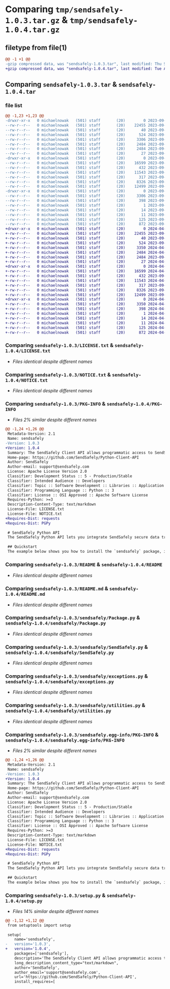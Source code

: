# Comparing `tmp/sendsafely-1.0.3.tar.gz` & `tmp/sendsafely-1.0.4.tar.gz`

## filetype from file(1)

```diff
@@ -1 +1 @@
-gzip compressed data, was "sendsafely-1.0.3.tar", last modified: Thu Sep 14 13:16:17 2023, max compression
+gzip compressed data, was "sendsafely-1.0.4.tar", last modified: Tue Apr  9 18:32:16 2024, max compression
```

## Comparing `sendsafely-1.0.3.tar` & `sendsafely-1.0.4.tar`

### file list

```diff
@@ -1,23 +1,23 @@
-drwxr-xr-x   0 michaelnowak   (501) staff       (20)        0 2023-09-14 13:16:17.486891 sendsafely-1.0.3/
--rw-r--r--   0 michaelnowak   (501) staff       (20)    22455 2023-09-14 13:15:03.000000 sendsafely-1.0.3/LICENSE.txt
--rw-r--r--   0 michaelnowak   (501) staff       (20)       40 2023-09-14 13:15:03.000000 sendsafely-1.0.3/MANIFEST.in
--rw-r--r--   0 michaelnowak   (501) staff       (20)      524 2023-09-14 13:15:03.000000 sendsafely-1.0.3/NOTICE.txt
--rw-r--r--   0 michaelnowak   (501) staff       (20)     3306 2023-09-14 13:16:17.487350 sendsafely-1.0.3/PKG-INFO
--rw-r--r--   0 michaelnowak   (501) staff       (20)     2484 2023-09-14 13:16:14.000000 sendsafely-1.0.3/README
--rw-r--r--   0 michaelnowak   (501) staff       (20)     2484 2023-09-14 13:15:03.000000 sendsafely-1.0.3/README.md
--rw-r--r--   0 michaelnowak   (501) staff       (20)       27 2023-09-14 13:15:03.000000 sendsafely-1.0.3/requirements.txt
-drwxr-xr-x   0 michaelnowak   (501) staff       (20)        0 2023-09-14 13:16:17.451186 sendsafely-1.0.3/sendsafely/
--rw-r--r--   0 michaelnowak   (501) staff       (20)    16599 2023-09-14 13:15:03.000000 sendsafely-1.0.3/sendsafely/Package.py
--rw-r--r--   0 michaelnowak   (501) staff       (20)      432 2023-09-14 13:15:03.000000 sendsafely-1.0.3/sendsafely/Progress.py
--rw-r--r--   0 michaelnowak   (501) staff       (20)    11543 2023-09-14 13:15:03.000000 sendsafely-1.0.3/sendsafely/SendSafely.py
--rw-r--r--   0 michaelnowak   (501) staff       (20)      317 2023-09-14 13:15:03.000000 sendsafely-1.0.3/sendsafely/__init__.py
--rw-r--r--   0 michaelnowak   (501) staff       (20)     8326 2023-09-14 13:15:03.000000 sendsafely-1.0.3/sendsafely/exceptions.py
--rw-r--r--   0 michaelnowak   (501) staff       (20)    12499 2023-09-14 13:15:03.000000 sendsafely-1.0.3/sendsafely/utilities.py
-drwxr-xr-x   0 michaelnowak   (501) staff       (20)        0 2023-09-14 13:16:17.485747 sendsafely-1.0.3/sendsafely.egg-info/
--rw-r--r--   0 michaelnowak   (501) staff       (20)     3306 2023-09-14 13:16:16.000000 sendsafely-1.0.3/sendsafely.egg-info/PKG-INFO
--rw-r--r--   0 michaelnowak   (501) staff       (20)      398 2023-09-14 13:16:16.000000 sendsafely-1.0.3/sendsafely.egg-info/SOURCES.txt
--rw-r--r--   0 michaelnowak   (501) staff       (20)        1 2023-09-14 13:16:16.000000 sendsafely-1.0.3/sendsafely.egg-info/dependency_links.txt
--rw-r--r--   0 michaelnowak   (501) staff       (20)       14 2023-09-14 13:16:16.000000 sendsafely-1.0.3/sendsafely.egg-info/requires.txt
--rw-r--r--   0 michaelnowak   (501) staff       (20)       11 2023-09-14 13:16:16.000000 sendsafely-1.0.3/sendsafely.egg-info/top_level.txt
--rw-r--r--   0 michaelnowak   (501) staff       (20)      125 2023-09-14 13:16:17.492247 sendsafely-1.0.3/setup.cfg
--rw-r--r--   0 michaelnowak   (501) staff       (20)      872 2023-09-14 13:15:03.000000 sendsafely-1.0.3/setup.py
+drwxr-xr-x   0 michaelnowak   (501) staff       (20)        0 2024-04-09 18:32:16.488313 sendsafely-1.0.4/
+-rw-r--r--   0 michaelnowak   (501) staff       (20)    22455 2023-09-14 13:15:03.000000 sendsafely-1.0.4/LICENSE.txt
+-rw-r--r--   0 michaelnowak   (501) staff       (20)       40 2023-09-14 13:15:03.000000 sendsafely-1.0.4/MANIFEST.in
+-rw-r--r--   0 michaelnowak   (501) staff       (20)      524 2023-09-14 13:15:03.000000 sendsafely-1.0.4/NOTICE.txt
+-rw-r--r--   0 michaelnowak   (501) staff       (20)     3350 2024-04-09 18:32:16.487695 sendsafely-1.0.4/PKG-INFO
+-rw-r--r--   0 michaelnowak   (501) staff       (20)     2484 2024-04-09 18:32:13.000000 sendsafely-1.0.4/README
+-rw-r--r--   0 michaelnowak   (501) staff       (20)     2484 2023-09-14 13:15:03.000000 sendsafely-1.0.4/README.md
+-rw-r--r--   0 michaelnowak   (501) staff       (20)       27 2024-04-09 18:30:02.000000 sendsafely-1.0.4/requirements.txt
+drwxr-xr-x   0 michaelnowak   (501) staff       (20)        0 2024-04-09 18:32:16.458571 sendsafely-1.0.4/sendsafely/
+-rw-r--r--   0 michaelnowak   (501) staff       (20)    16599 2024-04-09 18:29:54.000000 sendsafely-1.0.4/sendsafely/Package.py
+-rw-r--r--   0 michaelnowak   (501) staff       (20)      432 2023-09-14 13:15:03.000000 sendsafely-1.0.4/sendsafely/Progress.py
+-rw-r--r--   0 michaelnowak   (501) staff       (20)    11543 2024-04-09 18:29:54.000000 sendsafely-1.0.4/sendsafely/SendSafely.py
+-rw-r--r--   0 michaelnowak   (501) staff       (20)      317 2023-09-14 13:15:03.000000 sendsafely-1.0.4/sendsafely/__init__.py
+-rw-r--r--   0 michaelnowak   (501) staff       (20)     8326 2023-09-14 13:15:03.000000 sendsafely-1.0.4/sendsafely/exceptions.py
+-rw-r--r--   0 michaelnowak   (501) staff       (20)    12499 2023-09-14 13:15:03.000000 sendsafely-1.0.4/sendsafely/utilities.py
+drwxr-xr-x   0 michaelnowak   (501) staff       (20)        0 2024-04-09 18:32:16.485594 sendsafely-1.0.4/sendsafely.egg-info/
+-rw-r--r--   0 michaelnowak   (501) staff       (20)     3350 2024-04-09 18:32:16.000000 sendsafely-1.0.4/sendsafely.egg-info/PKG-INFO
+-rw-r--r--   0 michaelnowak   (501) staff       (20)      398 2024-04-09 18:32:16.000000 sendsafely-1.0.4/sendsafely.egg-info/SOURCES.txt
+-rw-r--r--   0 michaelnowak   (501) staff       (20)        1 2024-04-09 18:32:16.000000 sendsafely-1.0.4/sendsafely.egg-info/dependency_links.txt
+-rw-r--r--   0 michaelnowak   (501) staff       (20)       14 2024-04-09 18:32:16.000000 sendsafely-1.0.4/sendsafely.egg-info/requires.txt
+-rw-r--r--   0 michaelnowak   (501) staff       (20)       11 2024-04-09 18:32:16.000000 sendsafely-1.0.4/sendsafely.egg-info/top_level.txt
+-rw-r--r--   0 michaelnowak   (501) staff       (20)      125 2024-04-09 18:32:16.496859 sendsafely-1.0.4/setup.cfg
+-rw-r--r--   0 michaelnowak   (501) staff       (20)      872 2024-04-09 18:30:02.000000 sendsafely-1.0.4/setup.py
```

### Comparing `sendsafely-1.0.3/LICENSE.txt` & `sendsafely-1.0.4/LICENSE.txt`

 * *Files identical despite different names*

### Comparing `sendsafely-1.0.3/NOTICE.txt` & `sendsafely-1.0.4/NOTICE.txt`

 * *Files identical despite different names*

### Comparing `sendsafely-1.0.3/PKG-INFO` & `sendsafely-1.0.4/PKG-INFO`

 * *Files 2% similar despite different names*

```diff
@@ -1,24 +1,26 @@
 Metadata-Version: 2.1
 Name: sendsafely
-Version: 1.0.3
+Version: 1.0.4
 Summary: The SendSafely Client API allows programmatic access to SendSafely and provides a layer of abstraction from our REST API, which requires developers to perform several complex tasks in a correct manner.
 Home-page: https://github.com/SendSafely/Python-Client-API
 Author: SendSafely
 Author-email: support@sendsafely.com
 License: Apache License Version 2.0
 Classifier: Development Status :: 5 - Production/Stable
 Classifier: Intended Audience :: Developers
 Classifier: Topic :: Software Development :: Libraries :: Application Frameworks
 Classifier: Programming Language :: Python :: 3
 Classifier: License :: OSI Approved :: Apache Software License
 Requires-Python: >=3
 Description-Content-Type: text/markdown
 License-File: LICENSE.txt
 License-File: NOTICE.txt
+Requires-Dist: requests
+Requires-Dist: PGPy
 
 # SendSafely Python API
 The SendSafely Python API lets you integrate SendSafely secure data transfer capabilities directly into your Python application. 
 
 ## Quickstart
 The example below shows you how to install the `sendsafely` package, import it as a module, and use it to create a package. Make sure that you have [Python 3 or higher installed, as well as pip and Setuptools](https://packaging.python.org/tutorials/installing-packages/).
```

### Comparing `sendsafely-1.0.3/README` & `sendsafely-1.0.4/README`

 * *Files identical despite different names*

### Comparing `sendsafely-1.0.3/README.md` & `sendsafely-1.0.4/README.md`

 * *Files identical despite different names*

### Comparing `sendsafely-1.0.3/sendsafely/Package.py` & `sendsafely-1.0.4/sendsafely/Package.py`

 * *Files identical despite different names*

### Comparing `sendsafely-1.0.3/sendsafely/SendSafely.py` & `sendsafely-1.0.4/sendsafely/SendSafely.py`

 * *Files identical despite different names*

### Comparing `sendsafely-1.0.3/sendsafely/exceptions.py` & `sendsafely-1.0.4/sendsafely/exceptions.py`

 * *Files identical despite different names*

### Comparing `sendsafely-1.0.3/sendsafely/utilities.py` & `sendsafely-1.0.4/sendsafely/utilities.py`

 * *Files identical despite different names*

### Comparing `sendsafely-1.0.3/sendsafely.egg-info/PKG-INFO` & `sendsafely-1.0.4/sendsafely.egg-info/PKG-INFO`

 * *Files 2% similar despite different names*

```diff
@@ -1,24 +1,26 @@
 Metadata-Version: 2.1
 Name: sendsafely
-Version: 1.0.3
+Version: 1.0.4
 Summary: The SendSafely Client API allows programmatic access to SendSafely and provides a layer of abstraction from our REST API, which requires developers to perform several complex tasks in a correct manner.
 Home-page: https://github.com/SendSafely/Python-Client-API
 Author: SendSafely
 Author-email: support@sendsafely.com
 License: Apache License Version 2.0
 Classifier: Development Status :: 5 - Production/Stable
 Classifier: Intended Audience :: Developers
 Classifier: Topic :: Software Development :: Libraries :: Application Frameworks
 Classifier: Programming Language :: Python :: 3
 Classifier: License :: OSI Approved :: Apache Software License
 Requires-Python: >=3
 Description-Content-Type: text/markdown
 License-File: LICENSE.txt
 License-File: NOTICE.txt
+Requires-Dist: requests
+Requires-Dist: PGPy
 
 # SendSafely Python API
 The SendSafely Python API lets you integrate SendSafely secure data transfer capabilities directly into your Python application. 
 
 ## Quickstart
 The example below shows you how to install the `sendsafely` package, import it as a module, and use it to create a package. Make sure that you have [Python 3 or higher installed, as well as pip and Setuptools](https://packaging.python.org/tutorials/installing-packages/).
```

### Comparing `sendsafely-1.0.3/setup.py` & `sendsafely-1.0.4/setup.py`

 * *Files 14% similar despite different names*

```diff
@@ -1,12 +1,12 @@
 from setuptools import setup
 
 setup(
 	name='sendsafely',
-	version='1.0.3',
+	version='1.0.4',
 	packages=['sendsafely'],
 	description='The SendSafely Client API allows programmatic access to SendSafely and provides a layer of abstraction from our REST API, which requires developers to perform several complex tasks in a correct manner.',
 	long_description_content_type="text/markdown",
 	author='SendSafely',
 	author_email='support@sendsafely.com',
 	url='https://github.com/SendSafely/Python-Client-API',
 	install_requires=[
```

